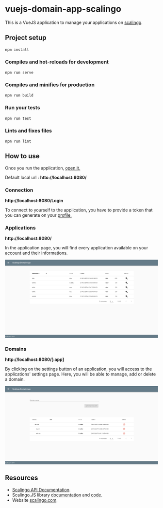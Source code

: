 # vuejs-domain-app-scalingo
This is a VueJS application to manage your applications on [scalingo](https://scalingo.com).

## Project setup
```
npm install
```

### Compiles and hot-reloads for development
```
npm run serve
```
### Compiles and minifies for production
```
npm run build
```

### Run your tests
```
npm run test
```

### Lints and fixes files
```
npm run lint
```

## How to use

Once you run the application, [open it.](http://localhost:8080)

Default local url : **htto://localhost:8080/**

###  Connection
**http://localhost:8080/Login**

To connect to yourself to  the application, you have to provide a token that you can generate on your [profile.](https://my.scalingo.com/profile)

### Applications
**http://localhost:8080/**

In the application page, you will find every application available on  your account and their informations.

![Application exemple](/src/images/app1.png)

### Domains 
**http://localhost:8080/[:app]**

By clicking on the settings button of an application, you will access to the applications' settings page.
Here, you will be able to manage, add or delete a domain.

![Domains exemple](/src/images/app2.png)

## Resources

* [Scalingo API Documentation](http://developers.scalingo.com/).
* Scalingo.JS library [documentation](https://doc.esdoc.org/github.com/Scalingo/scalingo.js/) and [code](https://github.com/Scalingo/scalingo.js).
* Website [scalingo.com](https://scalingo.com).
